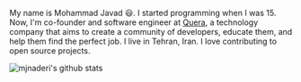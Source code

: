 My name is Mohammad Javad 😃. I started programming when I was 15. Now, I'm co-founder and software engineer at [Quera](https://quera.ir), a technology company that aims to create a community of developers, educate them, and help them find the perfect job. I live in Tehran, Iran. I love contributing to open source projects.

![mjnaderi's github stats](https://github-readme-stats.vercel.app/api?username=mjnaderi&show_icons=true)

<!--
**mjnaderi/mjnaderi** is a ✨ _special_ ✨ repository because its `README.md` (this file) appears on your GitHub profile.

Here are some ideas to get you started:

- 🔭 I’m currently working on ...
- 🌱 I’m currently learning ...
- 👯 I’m looking to collaborate on ...
- 🤔 I’m looking for help with ...
- 💬 Ask me about ...
- 📫 How to reach me: ...
- 😄 Pronouns: ...
- ⚡ Fun fact: ...
-->
